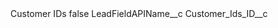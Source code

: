 <?xml version="1.0" encoding="UTF-8"?>
<CustomMetadata xmlns="http://soap.sforce.com/2006/04/metadata" xmlns:xsi="http://www.w3.org/2001/XMLSchema-instance" xmlns:xsd="http://www.w3.org/2001/XMLSchema">
    <label>Customer IDs</label>
    <protected>false</protected>
    <values>
        <field>LeadFieldAPIName__c</field>
        <value xsi:type="xsd:string">Customer_Ids_ID__c</value>
    </values>
</CustomMetadata>
